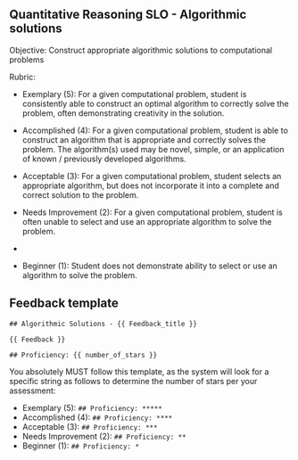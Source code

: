 ## Quantitative Reasoning SLO - Algorithmic solutions

Objective: Construct appropriate algorithmic solutions to computational problems

Rubric:

- Exemplary (5): For a given computational problem, student is consistently able to construct an optimal algorithm to correctly solve the problem, often demonstrating creativity in the solution.

- Accomplished (4): For a given computational problem, student is able to construct an algorithm that is appropriate and correctly solves the problem. The algorithm(s) used may be novel, simple, or an application of known / previously developed algorithms.

- Acceptable (3): For a given computational problem, student selects an appropriate algorithm, but does not incorporate it into a complete and correct solution to the problem.

- Needs Improvement (2): For a given computational problem, student is often unable to select and use an appropriate algorithm to solve the problem.
-
- Beginner (1): Student does not demonstrate ability to select or use an algorithm to solve the problem.

## Feedback template

```template
## Algorithmic Solutions - {{ Feedback_title }}

{{ Feedback }}

## Proficiency: {{ number_of_stars }}
```

You absolutely MUST follow this template, as the system will look for a specific string as follows to determine the number of stars per your assessment:

- Exemplary (5): `## Proficiency: *****`
- Accomplished (4): `## Proficiency: ****`
- Acceptable (3): `## Proficiency: ***`
- Needs Improvement (2): `## Proficiency: **`
- Beginner (1): `## Proficiency: *`
